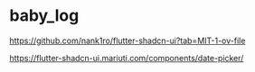 # baby_log

https://github.com/nank1ro/flutter-shadcn-ui?tab=MIT-1-ov-file

https://flutter-shadcn-ui.mariuti.com/components/date-picker/
